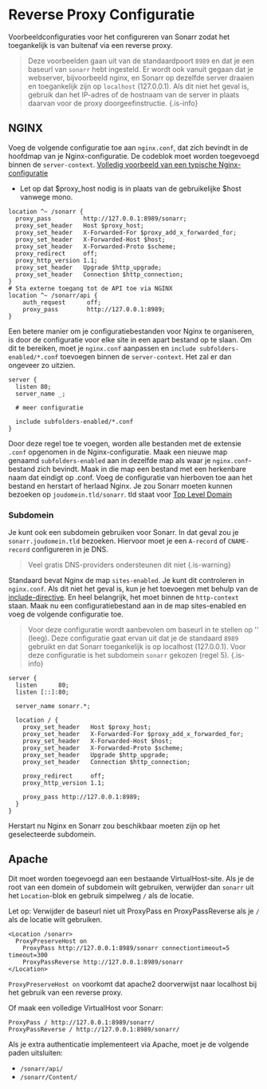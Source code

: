 # Reverse Proxy Configuratie

Voorbeeldconfiguraties voor het configureren van Sonarr zodat het toegankelijk is van buitenaf via een reverse proxy.

> Deze voorbeelden gaan uit van de standaardpoort `8989` en dat je een baseurl van `sonarr` hebt ingesteld. Er wordt ook vanuit gegaan dat je webserver, bijvoorbeeld nginx, en Sonarr op dezelfde server draaien en toegankelijk zijn op `localhost` (127.0.0.1). Als dit niet het geval is, gebruik dan het IP-adres of de hostnaam van de server in plaats daarvan voor de proxy doorgeefinstructie.
{.is-info}

## NGINX

Voeg de volgende configuratie toe aan `nginx.conf`, dat zich bevindt in de hoofdmap van je Nginx-configuratie. De codeblok moet worden toegevoegd binnen de `server-context`. [Volledig voorbeeld van een typische Nginx-configuratie](https://www.nginx.com/resources/wiki/start/topics/examples/full/)

- Let op dat $proxy_host nodig is in plaats van de gebruikelijke $host vanwege mono.

```nginx
location ^~ /sonarr {
  proxy_pass         http://127.0.0.1:8989/sonarr;
  proxy_set_header   Host $proxy_host;
  proxy_set_header   X-Forwarded-For $proxy_add_x_forwarded_for;
  proxy_set_header   X-Forwarded-Host $host;
  proxy_set_header   X-Forwarded-Proto $scheme;
  proxy_redirect     off;
  proxy_http_version 1.1;
  proxy_set_header   Upgrade $http_upgrade;
  proxy_set_header   Connection $http_connection;
}
# Sta externe toegang tot de API toe via NGINX
location ^~ /sonarr/api {
    auth_request      off;
    proxy_pass        http://127.0.0.1:8989;
}

```

Een betere manier om je configuratiebestanden voor Nginx te organiseren, is door de configuratie voor elke site in een apart bestand op te slaan.
Om dit te bereiken, moet je `nginx.conf` aanpassen en `include subfolders-enabled/*.conf` toevoegen binnen de `server-context`. Het zal er dan ongeveer zo uitzien.

```nginx
server {
  listen 80;
  server_name _;
  
  # meer configuratie
  
  include subfolders-enabled/*.conf
}
```

Door deze regel toe te voegen, worden alle bestanden met de extensie `.conf` opgenomen in de Nginx-configuratie. Maak een nieuwe map genaamd `subfolders-enabled` aan in dezelfde map als waar je `nginx.conf`-bestand zich bevindt. Maak in die map een bestand met een herkenbare naam dat eindigt op .conf. Voeg de configuratie van hierboven toe aan het bestand en herstart of herlaad Nginx. Je zou Sonarr moeten kunnen bezoeken op `joudomein.tld/sonarr`. tld staat voor [Top Level Domain](https://en.wikipedia.org/wiki/List_of_Internet_top-level_domains)

### Subdomein

Je kunt ook een subdomein gebruiken voor Sonarr. In dat geval zou je `sonarr.joudomein.tld` bezoeken. Hiervoor moet je een `A-record` of `CNAME-record` configureren in je DNS.
> Veel gratis DNS-providers ondersteunen dit niet {.is-warning}

Standaard bevat Nginx de map `sites-enabled`. Je kunt dit controleren in `nginx.conf`. Als dit niet het geval is, kun je het toevoegen met behulp van de [include-directive](http://nginx.org/en/docs/ngx_core_module.html#include). En heel belangrijk, het moet binnen de `http-context` staan. Maak nu een configuratiebestand aan in de map sites-enabled en voeg de volgende configuratie toe.

> Voor deze configuratie wordt aanbevolen om baseurl in te stellen op '' (leeg). Deze configuratie gaat ervan uit dat je de standaard `8989` gebruikt en dat Sonarr toegankelijk is op localhost (127.0.0.1). Voor deze configuratie is het subdomein `sonarr` gekozen (regel 5). {.is-info}

```nginx
server {
  listen      80;
  listen [::]:80;

  server_name sonarr.*;

  location / {
    proxy_set_header   Host $proxy_host;
    proxy_set_header   X-Forwarded-For $proxy_add_x_forwarded_for;
    proxy_set_header   X-Forwarded-Host $host;
    proxy_set_header   X-Forwarded-Proto $scheme;
    proxy_set_header   Upgrade $http_upgrade;
    proxy_set_header   Connection $http_connection;

    proxy_redirect     off;
    proxy_http_version 1.1;
    
    proxy_pass http://127.0.0.1:8989;
  }
}
```

Herstart nu Nginx en Sonarr zou beschikbaar moeten zijn op het geselecteerde subdomein.

## Apache

Dit moet worden toegevoegd aan een bestaande VirtualHost-site. Als je de root van een domein of subdomein wilt gebruiken, verwijder dan `sonarr` uit het `Location`-blok en gebruik simpelweg `/` als de locatie.

Let op: Verwijder de baseurl niet uit ProxyPass en ProxyPassReverse als je `/` als de locatie wilt gebruiken.

```none
<Location /sonarr>
  ProxyPreserveHost on
    ProxyPass http://127.0.0.1:8989/sonarr connectiontimeout=5 timeout=300
    ProxyPassReverse http://127.0.0.1:8989/sonarr
</Location>
```

`ProxyPreserveHost on` voorkomt dat apache2 doorverwijst naar localhost bij het gebruik van een reverse proxy.

Of maak een volledige VirtualHost voor Sonarr:

```none
ProxyPass / http://127.0.0.1:8989/sonarr/
ProxyPassReverse / http://127.0.0.1:8989/sonarr/
```

Als je extra authenticatie implementeert via Apache, moet je de volgende paden uitsluiten:

- `/sonarr/api/`
- `/sonarr/Content/`